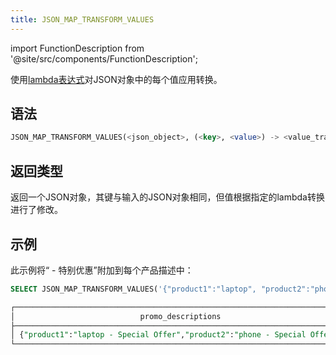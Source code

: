 ```yaml
---
title: JSON_MAP_TRANSFORM_VALUES
---
```

import FunctionDescription from '@site/src/components/FunctionDescription';

<FunctionDescription description="引入或更新: v1.2.652"/>

使用[lambda表达式](../../00-sql-reference/42-lambda-expressions.md)对JSON对象中的每个值应用转换。

## 语法

```sql
JSON_MAP_TRANSFORM_VALUES(<json_object>, (<key>, <value>) -> <value_transformation>)
```

## 返回类型

返回一个JSON对象，其键与输入的JSON对象相同，但值根据指定的lambda转换进行了修改。

## 示例

此示例将“ - 特别优惠”附加到每个产品描述中：

```sql
SELECT JSON_MAP_TRANSFORM_VALUES('{"product1":"laptop", "product2":"phone"}'::VARIANT, (k, v) -> CONCAT(v, ' - Special Offer')) AS promo_descriptions;

┌──────────────────────────────────────────────────────────────────────────┐
│                            promo_descriptions                            │
├──────────────────────────────────────────────────────────────────────────┤
│ {"product1":"laptop - Special Offer","product2":"phone - Special Offer"} │
└──────────────────────────────────────────────────────────────────────────┘
```